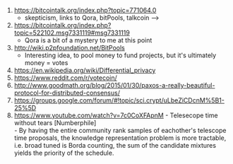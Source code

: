 

1. https://bitcointalk.org/index.php?topic=771064.0  
    - skepticism, links to Qora, bitPools, talkcoin -->
2. https://bitcointalk.org/index.php?topic=522102.msg7331119#msg7331119  
    - Qora is a bit of a mystery to me at this point  
3. http://wiki.p2pfoundation.net/BitPools  
    - Interesting idea, to pool money to fund projects, but it's ultimately money = votes  
4. https://en.wikipedia.org/wiki/Differential_privacy
5. https://www.reddit.com/r/votecoin/  
6. http://www.goodmath.org/blog/2015/01/30/paxos-a-really-beautiful-protocol-for-distributed-consensus/  
7. https://groups.google.com/forum/#!topic/sci.crypt/uLbeZiCDcnM%5B1-25%5D
8. https://www.youtube.com/watch?v=7c0CoXFApnM - Telesecope time without tears [Numberphile]  
        - By having the entire community rank samples of eachother's telescope time proposals, the knowledge representation problem is more tractable, i.e. broad tuned is Borda counting, the sum of the candidate mixtures yields the priority of the schedule.
